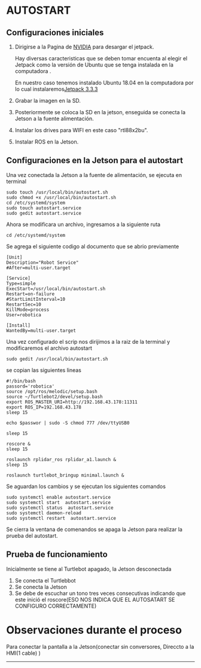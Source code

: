 # AUTOSTART

## Configuraciones iniciales 
1. Dirigirse a la Pagina de [NVIDIA](https://developer.nvidia.com/embedded/jetpack-archive) para desargar el jetpack.
 
   Hay diversas caracteristicas que se deben tomar encuenta al elegir el Jetpack como la versión de Ubuntu que se tenga instalada en la computadora .

    En nuestro caso tenemos instalado Ubuntu 18.04 en la computadora por lo cual instalaremos[Jetpack 3.3.3](https://developer.nvidia.com/embedded/jetpack-3_3_3)


5. Grabar la imagen en la SD.

6. Posteriormente se coloca la SD en la jetson, enseguida se conecta la Jetson a la fuente alimentación.

   
7. Instalar los drives para WIFI en este caso "rtl88x2bu".  

8. Instalar ROS en la Jetson.





## Configuraciones en la Jetson para el autostart

Una vez conectada la Jetson a la fuente de alimentación, se ejecuta en terminal

```
sudo touch /usr/local/bin/autostart.sh
sudo chmod +x /usr/local/bin/autostart.sh
cd /etc/systemd/system
sudo touch autostart.service
sudo gedit autostart.service 

```
Ahora se modificara un archivo, ingresamos a la siguiente ruta  

```
cd /etc/systemd/system
```
Se agrega el siguiente codigo al documento que se abrio previamente
```
[Unit]
Description="Robot Service"
#After=multi-user.target

[Service]
Type=simple
ExecStart=/usr/local/bin/autostart.sh
Restart=on-failure
#StartLimitInterval=10
RestartSec=10
KillMode=process
User=robotica

[Install]
WantedBy=multi-user.target
```

Una vez configurado el scrip nos dirijimos a la raiz de la terminal y modificaremos el archivo autostart

```
sudo gedit /usr/local/bin/autostart.sh
```
se copian las siguientes lineas

```
#!/bin/bash
passord='robotica'
source /opt/ros/melodic/setup.bash
source ~/Turtlebot2/devel/setup.bash
export ROS_MASTER_URI=http://192.168.43.178:11311
export ROS_IP=192.168.43.178
sleep 15

echo $passwor | sudo -S chmod 777 /dev/ttyUSB0 

sleep 15

roscore &
sleep 15

roslaunch rplidar_ros rplidar_a1.launch &
sleep 15

roslaunch turtlebot_bringup minimal.launch & 
```
Se aguardan los cambios y se ejecutan los siguientes comandos

```
sudo systemctl enable autostart.service 
sudo systemctl start  autostart.service 
sudo systemctl status  autostart.service 
sudo systemctl daemon-reload
sudo systemctl restart  autostart.service

```
Se cierra la ventana de comenandos se apaga la Jetson para realizar la prueba del autostart.

## Prueba de funcionamiento

Inicialmente se tiene al Turtlebot apagado, la Jetson desconectada 

1. Se conecta el Turtlebbot
2. Se conecta la Jetson
3. Se debe de escuchar un tono tres veces consecutivas indicando que este inició el roscore(ESO NOS INDICA QUE EL AUTOSATART SE CONFIGURO CORRECTAMENTE)



# Observaciones durante el proceso 

Para conectar la pantalla a la Jetson(conectar sin conversores, Direccto a la HMI(1 cable) )


*********************************************
